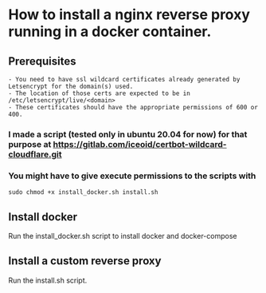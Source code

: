 # How to install a nginx reverse proxy running in a docker container.
## Prerequisites
    - You need to have ssl wildcard certificates already generated by Letsencrypt for the domain(s) used.
    - The location of those certs are expected to be in /etc/letsencrypt/live/<domain>
    - These certificates should have the appropriate permissions of 600 or 400.
### I made a script (tested only in ubuntu 20.04 for now) for that purpose at https://gitlab.com/iceoid/certbot-wildcard-cloudflare.git

### You might have to give execute permissions to the scripts with
`sudo chmod +x install_docker.sh install.sh`

## Install docker
Run the install_docker.sh script to install docker and docker-compose

## Install a custom reverse proxy
Run the install.sh script.

